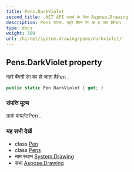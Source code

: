 ```yaml
---
title: Pens.DarkViolet
second_title: .NET API संदर्भ के लिए Aspose.Drawing
description: Pens संपत्त. गहरे बैंगन रंग क ह जत हैPen .
type: docs
weight: 380
url: /hi/net/system.drawing/pens/darkviolet/
---
```

## Pens.DarkViolet property

गहरे बैंगनी रंग का हो जाता हैPen .

```csharp
public static Pen DarkViolet { get; }
```

### संपत्ति मूल्य

डार्क वायलेटPen .

### यह सभी देखें

* class [Pen](../../pen/)
* class [Pens](../)
* नाम स्थान [System.Drawing](../../pens/)
* सभा [Aspose.Drawing](../../../)


